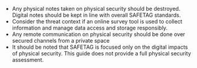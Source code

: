 
* Any physical notes taken on physical security should be destroyed. Digital notes should be kept in line with overall SAFETAG standards.
* Consider the threat context if an online survey tool is used to collect information and manage data access and storage responsibly.
* Any remote communication on physical security should be done over secured channels from a private space
* It should be noted that SAFETAG is focused only on the digital impacts of physical security.  This guide does not provide a full physical security assessment.
